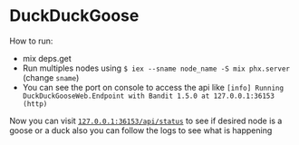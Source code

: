 # DuckDuckGoose

How to run:
  
  * mix deps.get
  * Run multiples nodes using `$ iex --sname node_name -S mix phx.server` (change `sname`) 
  * You can see the port on console to access the api  like `[info] Running DuckDuckGooseWeb.Endpoint with Bandit 1.5.0 at 127.0.0.1:36153 (http)`
 
Now you can visit [`127.0.0.1:36153/api/status`](http://127.0.0.1:36153/api/status) to see if desired node is a goose or a duck
also you can follow the logs to see what is happening
